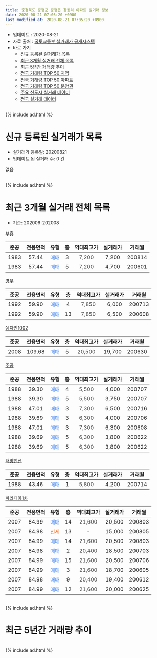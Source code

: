 ```yaml
---
title: 충청북도 증평군 증평읍 창동리 아파트 실거래 정보
date: 2020-08-21 07:05:20 +0900
last_modified_at: 2020-08-21 07:05:20 +0900
---
```


* 업데이트 : 2020-08-21
* 자료 출처 : [국토교통부 실거래가 공개시스템](http://rt.molit.go.kr)
* 바로 가기
    * [신규 등록된 실거래가 목록](#신규-등록된-실거래가-목록)
    * [최근 3개월 실거래 전체 목록](#최근-3개월-실거래-전체-목록)
    * [최근 5년간 거래량 추이](#최근-5년간-거래량-추이)
    * [전국 거래량 TOP 50 지역](https://inasie.github.io/apt-trade-info/최근-3개월-전국에서-가장-거래가-많이-발생한-지역)
    * [전국 거래량 TOP 50 아파트](https://inasie.github.io/apt-trade-info/최근-3개월-전국에서-가장-거래가-많이-발생한-아파트)
    * [전국 거래량 TOP 50 분양권](https://inasie.github.io/apt-trade-info/최근-3개월-전국에서-가장-거래가-많이-발생한-분양권)
    * [주요 신도시 실거래 데이터](https://inasie.github.io/apt-trade-info/주요-신도시)
    * [전국 실거래 데이터](https://inasie.github.io/apt-trade-info/전국)
<br>
{% include ad.html %}
<br>

# 신규 등록된 실거래가 목록
* 실거래가 등록일: 20200821
* 업데이트 된 실거래 수: 0 건

없음

<br>
{% include ad.html %}
<br>

# 최근 3개월 실거래 전체 목록
* 기준: 202006-202008


[부흥](https://search.naver.com/search.naver?query=%EC%B6%A9%EC%B2%AD%EB%B6%81%EB%8F%84+%EC%A6%9D%ED%8F%89%EA%B5%B0+%EC%A6%9D%ED%8F%89%EC%9D%8D+%EC%B0%BD%EB%8F%99%EB%A6%AC+%EB%B6%80%ED%9D%A5)

|준공|전용면적|유형|층|역대최고가|실거래가|거래월|
|:---:|:---:|:---:|:---:|:---:|:---:|:---:|
|1983|57.44|<span style="color:#4285f3">매매</span>|3|<span style="color:#444444">7,200</span>|7,200|200814|
|1983|57.44|<span style="color:#4285f3">매매</span>|5|<span style="color:#444444">7,200</span>|4,700|200601|

[영우](https://search.naver.com/search.naver?query=%EC%B6%A9%EC%B2%AD%EB%B6%81%EB%8F%84+%EC%A6%9D%ED%8F%89%EA%B5%B0+%EC%A6%9D%ED%8F%89%EC%9D%8D+%EC%B0%BD%EB%8F%99%EB%A6%AC+%EC%98%81%EC%9A%B0)

|준공|전용면적|유형|층|역대최고가|실거래가|거래월|
|:---:|:---:|:---:|:---:|:---:|:---:|:---:|
|1992|59.90|<span style="color:#4285f3">매매</span>|4|<span style="color:#444444">7,850</span>|6,000|200713|
|1992|59.90|<span style="color:#4285f3">매매</span>|13|<span style="color:#444444">7,850</span>|6,500|200608|

[예다인1002](https://search.naver.com/search.naver?query=%EC%B6%A9%EC%B2%AD%EB%B6%81%EB%8F%84+%EC%A6%9D%ED%8F%89%EA%B5%B0+%EC%A6%9D%ED%8F%89%EC%9D%8D+%EC%B0%BD%EB%8F%99%EB%A6%AC+%EC%98%88%EB%8B%A4%EC%9D%B81002)

|준공|전용면적|유형|층|역대최고가|실거래가|거래월|
|:---:|:---:|:---:|:---:|:---:|:---:|:---:|
|2008|109.68|<span style="color:#4285f3">매매</span>|5|<span style="color:#444444">20,500</span>|19,700|200630|

[주공](https://search.naver.com/search.naver?query=%EC%B6%A9%EC%B2%AD%EB%B6%81%EB%8F%84+%EC%A6%9D%ED%8F%89%EA%B5%B0+%EC%A6%9D%ED%8F%89%EC%9D%8D+%EC%B0%BD%EB%8F%99%EB%A6%AC+%EC%A3%BC%EA%B3%B5)

|준공|전용면적|유형|층|역대최고가|실거래가|거래월|
|:---:|:---:|:---:|:---:|:---:|:---:|:---:|
|1988|39.30|<span style="color:#4285f3">매매</span>|4|<span style="color:#444444">5,500</span>|4,000|200707|
|1988|39.30|<span style="color:#4285f3">매매</span>|5|<span style="color:#444444">5,500</span>|3,750|200707|
|1988|47.01|<span style="color:#4285f3">매매</span>|3|<span style="color:#444444">7,300</span>|6,500|200716|
|1988|39.69|<span style="color:#4285f3">매매</span>|3|<span style="color:#444444">6,300</span>|4,000|200706|
|1988|47.01|<span style="color:#4285f3">매매</span>|3|<span style="color:#444444">7,300</span>|6,300|200608|
|1988|39.69|<span style="color:#4285f3">매매</span>|5|<span style="color:#444444">6,300</span>|3,800|200622|
|1988|39.69|<span style="color:#4285f3">매매</span>|5|<span style="color:#444444">6,300</span>|3,800|200622|

[태양맨션](https://search.naver.com/search.naver?query=%EC%B6%A9%EC%B2%AD%EB%B6%81%EB%8F%84+%EC%A6%9D%ED%8F%89%EA%B5%B0+%EC%A6%9D%ED%8F%89%EC%9D%8D+%EC%B0%BD%EB%8F%99%EB%A6%AC+%ED%83%9C%EC%96%91%EB%A7%A8%EC%85%98)

|준공|전용면적|유형|층|역대최고가|실거래가|거래월|
|:---:|:---:|:---:|:---:|:---:|:---:|:---:|
|1988|43.46|<span style="color:#4285f3">매매</span>|1|<span style="color:#444444">5,800</span>|4,200|200714|

[파라디아1차](https://search.naver.com/search.naver?query=%EC%B6%A9%EC%B2%AD%EB%B6%81%EB%8F%84+%EC%A6%9D%ED%8F%89%EA%B5%B0+%EC%A6%9D%ED%8F%89%EC%9D%8D+%EC%B0%BD%EB%8F%99%EB%A6%AC+%ED%8C%8C%EB%9D%BC%EB%94%94%EC%95%841%EC%B0%A8)

|준공|전용면적|유형|층|역대최고가|실거래가|거래월|
|:---:|:---:|:---:|:---:|:---:|:---:|:---:|
|2007|84.99|<span style="color:#4285f3">매매</span>|14|<span style="color:#444444">21,600</span>|20,500|200803|
|2007|84.98|<span style="color:#ff5a00">전세</span>|13|<span style="color:#444444">-</span>|15,000|200805|
|2007|84.99|<span style="color:#4285f3">매매</span>|14|<span style="color:#444444">21,600</span>|20,500|200803|
|2007|84.98|<span style="color:#4285f3">매매</span>|2|<span style="color:#444444">20,400</span>|18,500|200703|
|2007|84.99|<span style="color:#4285f3">매매</span>|15|<span style="color:#444444">21,600</span>|20,500|200706|
|2007|84.99|<span style="color:#4285f3">매매</span>|3|<span style="color:#444444">21,600</span>|18,700|200605|
|2007|84.98|<span style="color:#4285f3">매매</span>|9|<span style="color:#444444">20,400</span>|19,400|200612|
|2007|84.99|<span style="color:#4285f3">매매</span>|12|<span style="color:#444444">21,600</span>|20,000|200625|


<br>
{% include ad.html %}
<br>

# 최근 5년간 거래량 추이


<div style="width:100%;">
    <canvas id="deal_progress" height="200"></canvas>
</div>

<script>
new Chart(document.getElementById("deal_progress"), {
    type: 'line',
    data: {
        labels: ['201508','201509','201510','201511','201512','201601','201602','201603','201604','201605','201606','201607','201608','201609','201610','201611','201612','201701','201702','201703','201704','201705','201706','201707','201708','201709','201710','201711','201712','201801','201802','201803','201804','201805','201806','201807','201808','201809','201810','201811','201812','201901','201902','201903','201904','201905','201906','201907','201908','201909','201910','201911','201912','202001','202002','202003','202004','202005','202006','202007','202008'],
        datasets: [{
            label: '매매',
            pointRadius: 1,
            data: [6, 5, 8, 8, 5, 10, 10, 13, 7, 9, 6, 3, 8, 15, 14, 6, 5, 6, 9, 7, 7, 5, 5, 5, 3, 4, 4, 6, 9, 9, 4, 7, 3, 4, 4, 4, 6, 5, 7, 3, 4, 2, 6, 2, 5, 2, 5, 2, 1, 4, 8, 9, 8, 9, 4, 0, 4, 5, 9, 8, 3],
            borderColor: "rgba(255, 201, 14, 1)",
            backgroundColor: "rgba(255, 201, 14, 0.5)",
            fill: false,
            lineTension: 0
        },{
            label: '전월세',
            pointRadius: 1,
            data: [3, 5, 2, 2, 2, 3, 3, 1, 3, 2, 0, 1, 2, 0, 0, 1, 2, 1, 4, 0, 3, 0, 4, 3, 7, 0, 3, 2, 3, 2, 0, 3, 3, 2, 1, 0, 0, 0, 3, 1, 1, 3, 3, 3, 1, 1, 1, 0, 1, 1, 5, 0, 1, 0, 1, 0, 2, 0, 0, 0, 1],
            borderColor: "rgba(0, 141, 185, 1)",
            backgroundColor: "rgba(0, 141, 185, 0.5)",
            fill: false,
            lineTension: 0
        }
        ]
    },
    options: {
        responsive: true,
        title: {
            display: false
        },
        tooltips: {
            mode: 'index',
            intersect: false
        },
        hover: {
            mode: 'nearest',
            intersect: true
        },
        scales: {
            xAxes: [{
                display: true,
                scaleLabel: {
                    display: true,
                    labelString: '년/월'
                }
            }],
            yAxes: [{
                display: true,
                ticks: {
                    suggestedMin: 0,
                },
                scaleLabel: {
                    display: true,
                    labelString: '실거래 수'
                }
            }]
        }
    }
});

</script>


<br>
{% include ad.html %}
<br>


